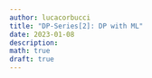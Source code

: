 ```yaml
---
author: lucacorbucci
title: "DP-Series[2]: DP with ML"
date: 2023-01-08
description: 
math: true
draft: true
---
```


